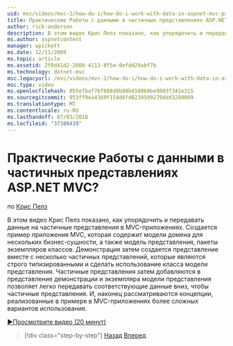 ```yaml
---
uid: mvc/videos/mvc-2/how-do-i/how-do-i-work-with-data-in-aspnet-mvc-partial-views
title: Практические Работы с данными в частичных представлениях ASP.NET MVC? | Документы Майкрософт
author: rick-anderson
description: В этом видео Крис Пелз показано, как упорядочить и передавать данные на частичные представления в MVC-приложениях. Создается пример приложения MVC, которая содержит домен...
ms.author: aspnetcontent
manager: wpickett
ms.date: 12/11/2009
ms.topic: article
ms.assetid: 2f0d41d2-2860-4113-8f5e-0efdd29abf7b
ms.technology: dotnet-mvc
msc.legacyurl: /mvc/videos/mvc-2/how-do-i/how-do-i-work-with-data-in-aspnet-mvc-partial-views
msc.type: video
ms.openlocfilehash: 055efbaf76f608d8b88b458068be9803f341e315
ms.sourcegitcommit: 953ff9ea4369f154d6fd0239599279ddd3280009
ms.translationtype: MT
ms.contentlocale: ru-RU
ms.lasthandoff: 07/03/2018
ms.locfileid: "37388439"
---
```

<a name="how-do-i-work-with-data-in-aspnet-mvc-partial-views"></a>Практические Работы с данными в частичных представлениях ASP.NET MVC?
====================
по [Крис Пелз](https://twitter.com/chrispels)

В этом видео Крис Пелз показано, как упорядочить и передавать данные на частичные представления в MVC-приложениях. Создается пример приложения MVC, которая содержит модели домена для нескольких бизнес-сущности, а также модель представления, пакеты экземпляров классов. Демонстрация затем создается представление вместе с несколько частичных представлений, которые являются строго типизированными и сделать использование класса модели представления. Частичные представления затем добавляются в представление демонстрации и экземпляра модели представления позволяет легко передавать соответствующие данные вниз, чтобы частичные представления. И, наконец рассматриваются концепции, реализованные в примере в MVC-приложениях более сложных вариантов использования.

[&#9654;Просмотрите видео (20 минут)](https://channel9.msdn.com/Blogs/ASP-NET-Site-Videos/how-do-i-work-with-data-in-aspnet-mvc-partial-views)

> [!div class="step-by-step"]
> [Назад](how-do-i-return-json-formatted-data-for-an-ajax-call-in-an-aspnet-mvc-web-application.md)
> [Вперед](how-do-i-implement-view-models-to-manage-data-for-aspnet-mvc-views.md)

